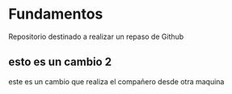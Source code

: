 # Fundamentos
Repositorio destinado a realizar un repaso de Github
## esto es un cambio 2

este es un cambio que realiza el compañero desde otra maquina
